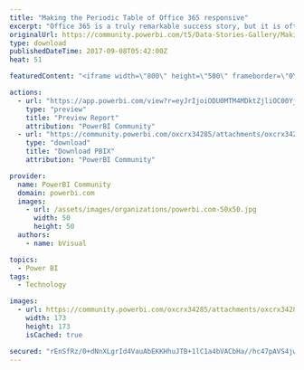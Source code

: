 ```yaml
---
title: "Making the Periodic Table of Office 365 responsive"
excerpt: "Office 365 is a truly remarkable success story, but it is often difficult to understand what each of the parts actually do, or what it is actually in"
originalUrl: https://community.powerbi.com/t5/Data-Stories-Gallery/Making-the-Periodic-Table-of-Office-365-responsive/m-p/248233
type: download
publishedDateTime: 2017-09-08T05:42:00Z
heat: 51

featuredContent: "<iframe width=\"800\" height=\"500\" frameborder=\"0\" src=\"https://app.powerbi.com/view?r=eyJrIjoiODU0MTM4MDktZjliOC00YjhjLTkxYTMtNjhkYjk3MzNhYzY3IiwidCI6ImMxZDRhOGUyLWRmYmUtNDJjYS05Mjg5LTA5YzU5NGM3NjQzYiIsImMiOjh9\"></iframe>"

actions:
  - url: "https://app.powerbi.com/view?r=eyJrIjoiODU0MTM4MDktZjliOC00YjhjLTkxYTMtNjhkYjk3MzNhYzY3IiwidCI6ImMxZDRhOGUyLWRmYmUtNDJjYS05Mjg5LTA5YzU5NGM3NjQzYiIsImMiOjh9"
    type: "preview"
    title: "Preview Report"
    attribution: "PowerBI Community"
  - url: "https://community.powerbi.com/oxcrx34285/attachments/oxcrx34285/DataStoriesGallery/1120/2/Office365PeriodicTable.pbix"
    type: "download"
    title: "Download PBIX"
    attribution: "PowerBI Community"

provider:
  name: PowerBI Community
  domain: powerbi.com
  images:
    - url: /assets/images/organizations/powerbi.com-50x50.jpg
      width: 50
      height: 50
  authors:
    - name: bVisual

topics:
  - Power BI
tags:
  - Technology

images:
  - url: https://community.powerbi.com/oxcrx34285/attachments/oxcrx34285/DataStoriesGallery/1120/1/Thumbnail.png
    width: 173
    height: 173
    isCached: true

secured: "rEnSfRz/0+dNnXLgrId4VauAbEKKHhuJTB+1lC1a4bVACbHa//hc47pAVS4jww/fQtf5JS9gYZAT7GarhGrOhs3fR7m1511v8u/bgF3fV69zHiMQB/y/6Z2f1azvIY3CcTEOTqi6mreoKJ0/Dnb4Blx8EyYvl6QltPd9AZpztW0x2FtBLoeVnPjR3Cpk9/we43YduVsRMDp+g8vR0rZfD8mMR6Ed8HPWj/ZP48u/ESM2PcgUN+YKem4NYtXJT+/pZvqGAmF/S/4EZlgbVXult3b8UIGVHRVLN65nv3AUpySOzbX6a1bAprOB2r8VZlvuHPd1hS8UF/5V/xxrGCBEUOwLzoeEkkQUa2xUdGWIw48Un/Ciqdcn59XHKzuCBDgsE7ya5P9uzztmagJGhep7+doqXXRRzJ5kN5CC1J/gp/U=;UzP5nwbB6MiDYovTaBqWXw=="
---
```


